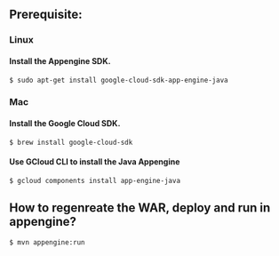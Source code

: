 ## Prerequisite:

### Linux
#### Install the Appengine SDK.
`$ sudo apt-get install google-cloud-sdk-app-engine-java`

### Mac
#### Install the Google Cloud SDK.
`$ brew install google-cloud-sdk`

#### Use GCloud CLI to install the Java Appengine
`$ gcloud components install app-engine-java`

## How to regenreate the WAR, deploy and run in appengine?
`$ mvn appengine:run`